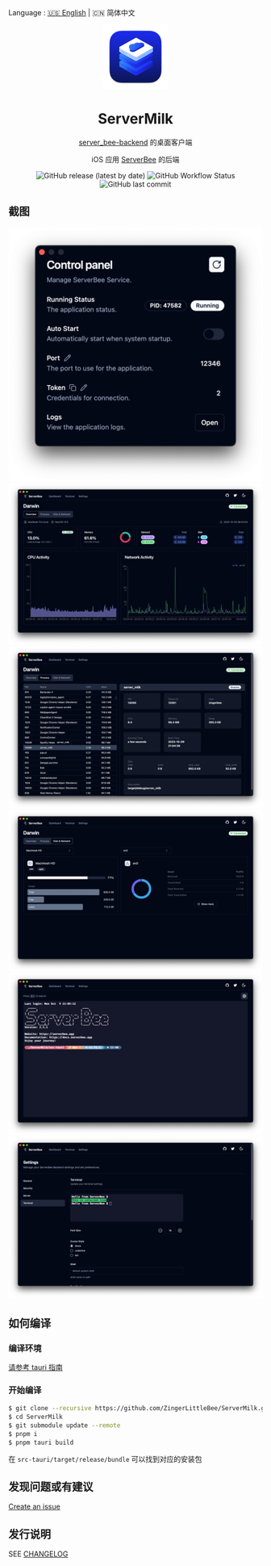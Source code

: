 Language : [🇺🇸 English](./README.md) | 🇨🇳 简体中文

<div align="center">
    <img src="./app-icon.png" alt="ServerMilk" width="128"/>
    <h1>ServerMilk</h1>
</div>

<div align="center">

[server_bee-backend](https://github.com/ZingerLittleBee/server_bee-backend) 的桌面客户端

iOS 应用 [ServerBee](https://apps.apple.com/us/app/serverbee/id6443553714) 的后端

![GitHub release (latest by date)](https://img.shields.io/github/v/release/ZingerLittleBee/ServerMilk?style=for-the-badge)
![GitHub Workflow Status](https://img.shields.io/github/actions/workflow/status/ZingerLittleBee/ServerMilk/release.yml?style=for-the-badge)
![GitHub last commit](https://img.shields.io/github/last-commit/ZingerLittleBee/ServerMilk?style=for-the-badge)

</div>

## 截图

![control-panel](./snapshot/desktop-control-panel.png)
![overview](./snapshot/desktop-overview.png)
![process](./snapshot/desktop-process.png)
![disk&network](./snapshot/desktop-disk&network.png)
![terminal](./snapshot/desktop-terminal.png)
![settings](./snapshot/desktop-settings.png)

## 如何编译

### 编译环境

[请参考 tauri 指南](https://tauri.app/zh-cn/v1/guides/getting-started/prerequisites)

### 开始编译

```bash
$ git clone --recursive https://github.com/ZingerLittleBee/ServerMilk.git
$ cd ServerMilk
$ git submodule update --remote
$ pnpm i
$ pnpm tauri build
```

在 `src-tauri/target/release/bundle` 可以找到对应的安装包

## 发现问题或有建议

[Create an issue](https://github.com/ZingerLittleBee/ServerMilk/issues)

## 发行说明

SEE [CHANGELOG](./CHANGELOG.md)
